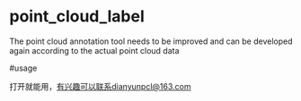 # point_cloud_label
The point cloud annotation tool needs to be improved and can be developed again according to the actual point cloud data

#usage

打开就能用，有兴趣可以联系dianyunpcl@163.com
